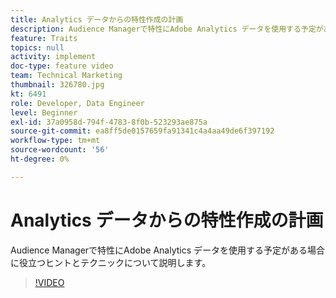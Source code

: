 ```yaml
---
title: Analytics データからの特性作成の計画
description: Audience Managerで特性にAdobe Analytics データを使用する予定がある場合に役立つヒントとテクニックについて説明します。
feature: Traits
topics: null
activity: implement
doc-type: feature video
team: Technical Marketing
thumbnail: 326780.jpg
kt: 6491
role: Developer, Data Engineer
level: Beginner
exl-id: 37a0958d-794f-4783-8f0b-523293ae875a
source-git-commit: ea8ff5de0157659fa91341c4a4aa49de6f397192
workflow-type: tm+mt
source-wordcount: '56'
ht-degree: 0%

---
```


# Analytics データからの特性作成の計画

Audience Managerで特性にAdobe Analytics データを使用する予定がある場合に役立つヒントとテクニックについて説明します。

>[!VIDEO](https://video.tv.adobe.com/v/326780/?quality=12&learn=on)
